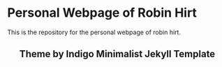<h1>Personal Webpage of Robin Hirt</h1>
<p>
    This is the repository for the personal webpage of robin hirt. 
</p>
<p align="center">
    <h2 align="center">Theme by Indigo Minimalist Jekyll Template</h2>
</p>


